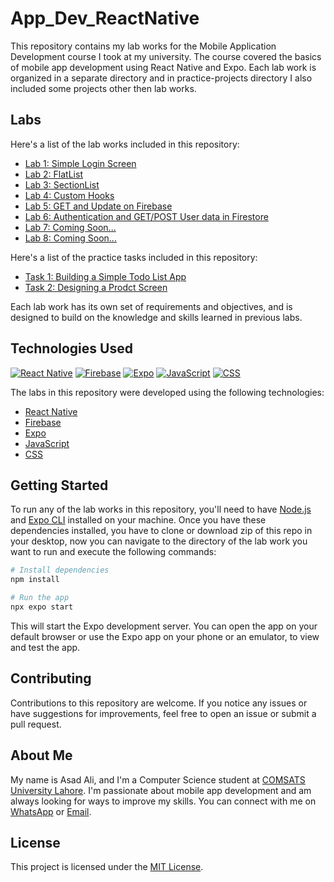 # App_Dev_ReactNative

This repository contains my lab works for the Mobile Application Development course I took at my university. The course covered the basics of mobile app development using React Native and Expo. Each lab work is organized in a separate directory and in practice-projects directory I also included some projects other then lab works.

## Labs

Here's a list of the lab works included in this repository:

- [Lab 1: Simple Login Screen](./Lab1/)
- [Lab 2: FlatList](./Lab2/)
- [Lab 3: SectionList](./Lab3/)
- [Lab 4: Custom Hooks](./Lab4/)
- [Lab 5: GET and Update on Firebase](./Lab5/)
- [Lab 6: Authentication and GET/POST User data in Firestore](./Lab6/)
- [Lab 7: Coming Soon...](./Lab7/)
- [Lab 8: Coming Soon...](./Lab8/)

Here's a list of the practice tasks included in this repository:

- [Task 1: Building a Simple Todo List App](./practice-projects/todo-list/)
- [Task 2: Designing a Prodct Screen](./practice-projects/product-screen/)

Each lab work has its own set of requirements and objectives, and is designed to build on the knowledge and skills learned in previous labs.

## Technologies Used

[![React Native](https://img.shields.io/badge/React%20Native-0.64-blue)](https://reactnative.dev/docs/0.64/getting-started)
[![Firebase](https://img.shields.io/badge/Firebase-8.4.1-orange)](https://firebase.google.com/docs)
[![Expo](https://img.shields.io/badge/Expo-43.0.0-lightgrey)](https://docs.expo.io/)
[![JavaScript](https://img.shields.io/badge/JavaScript-used-yellow)](https://developer.mozilla.org/en-US/docs/Web/JavaScript)
[![CSS](https://img.shields.io/badge/CSS-used-green)](https://developer.mozilla.org/en-US/docs/Web/CSS)

The labs in this repository were developed using the following technologies:

- [React Native](https://reactnative.dev/)
- [Firebase](https://firebase.google.com/docs)
- [Expo](https://expo.dev/)
- [JavaScript](https://developer.mozilla.org/en-US/docs/Web/JavaScript)
- [CSS](https://developer.mozilla.org/en-US/docs/Web/CSS)

## Getting Started

To run any of the lab works in this repository, you'll need to have [Node.js](https://nodejs.org/en/) and [Expo CLI](https://docs.expo.io/workflow/expo-cli/) installed on your machine. Once you have these dependencies installed, you have to clone or download zip of this repo in your desktop, now you can navigate to the directory of the lab work you want to run and execute the following commands:

```sh
# Install dependencies
npm install
```
```sh
# Run the app
npx expo start
```

This will start the Expo development server. You can open the app on your default browser or use the Expo app on your phone or an emulator, to view and test the app.

## Contributing
Contributions to this repository are welcome. If you notice any issues or have suggestions for improvements, feel free to open an issue or submit a pull request.

## About Me
My name is Asad Ali, and I'm a Computer Science student at [COMSATS University Lahore](https://lahore.comsats.edu.pk/default.aspx). I'm passionate about mobile app development and am always looking for ways to improve my skills. You can connect with me on [WhatsApp](https://wa.me/923074315952) or [Email](mailto:asadali27232@gmail.com).

## License

This project is licensed under the [MIT License](LICENSE).
